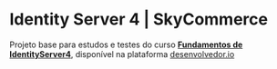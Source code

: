 # Identity Server 4 | SkyCommerce

Projeto base para estudos e testes do curso **[Fundamentos de IdentityServer4](https://desenvolvedor.io/curso-online-fundamentos-de-identity-server)**, disponível na plataforma [desenvolvedor.io](https://desenvolvedor.io)